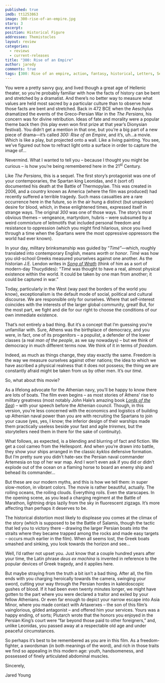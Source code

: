 ```yaml
---
published: true
imdb: tt1253863
image: 300-rise-of-an-empire.jpg
stars: 3
excerpt: 
position: Historical Figure
addressee: Themistocles
layout: review
categories: 
  - reviews
  - current-releases
title: "300: Rise of an Empire"
author: jaredy
comments: true
tags: [300: Rise of an empire, action, fantasy, historical, Letters, Sequel]
---
```


<p>You were a pretty savvy guy, and lived though a great age of Hellenic theater, so you&rsquo;re probably familiar with how the facts of history can be bent and stretched by a dramatist. And there&rsquo;s no better way to measure what values are held most sacred by a particular culture than to observe <em>how</em> those facts are bent and stretched. Back in 472 BCE when the Aeschylus dramatized the events of the Greco-Persian War in the <em>The Persians</em>, his concern was for divine retribution. Ideas of fate and morality were a popular theme back then (his play even won first prize at that year&rsquo;s Dionysian festival). You didn&rsquo;t get a mention in that one, but you&rsquo;re a big part of a new piece of drama&mdash;it&rsquo;s called <em>300: Rise of an Empire</em>, and it&rsquo;s, uh&#8230;a movie. Which is like a play, but projected onto a wall. Like a living painting. You see, we&rsquo;ve figured out how to refract light onto a surface in order to capture the image of&#8230;</p>
<p>Nevermind. What I wanted to tell you &ndash; because I thought you might be curious &ndash; is how you&rsquo;re being remembered here in the 21<sup>st</sup> Century.</p>
<p>Like <em>The Persians</em>, this is a sequel. The first story&rsquo;s protagonist was one of your contemporaries, the Spartan king Leonidas, and it (sort of) documented his death at the Battle of Thermopylae. This was created in 2006, and a country known as America (where the film was produced) had recently suffered a terrible tragedy. Such mass casualties are a rare occurrence here in the future, so in the air hung a distinct (but unspoken) desire for blood, which, in these enlightened times, expressed itself in strange ways. The original <em>300</em> was one of those ways. The story&rsquo;s most obvious themes &ndash; vengeance, martyrdom, hubris &ndash; were subsumed by a weird commixture of leitmotifs that included personal freedom and resistance to oppression (which you might find hilarious, since you lived through a time when the Spartans were the most oppressive oppressors the world had ever known).</p>
<p>In your day, military brinksmanship was guided by &ldquo;<em>Tim&eacute;&rdquo;&mdash;</em>which, roughly translated into contemporary English, means <em>worth</em> or <em>honor</em>.<em> Tim&eacute;</em> was how you old-school Greeks measured yourselves against one another. As the historian J.E. Lendon writes in <a href="http://www.chapters.indigo.ca/books/song-of-wrath-the-peloponnesian/9780465031436-item.html?ikwid=song+of+wrath&amp;ikwsec=Home&amp;gcs_requestid=0CMid7ZjQ_rwCFQ9G5wodlzQAAA"><em>Song of Wrath</em></a> (think of him as a sort of modern-day Thucydides): &ldquo;<em>Tim&eacute;</em> was thought to have a real, almost physical existence within the world. It could be taken by one man from another; it could be captured in war.&rdquo;</p>
<p>Today, particularly in the West (way past the borders of the world you know), exceptionalism is the default mode of social, political and cultural discourse. We are responsible only for ourselves. Where that self-interest coincides with the interests of the larger global community, great! But, for the most part, we fight and die for our right to choose the conditions of our own immediate existence.</p>
<p>That&rsquo;s not entirely a bad thing. But it&rsquo;s a concept that I&rsquo;m guessing you&rsquo;re unfamiliar with. Sure, Athens was the birthplace of democracy, and you were, in fact, one of its progenitors &ndash; a populist, a defender of the lower classes (a real <em>man of the people</em>, as we say nowadays) &ndash; but we think of democracy in much different terms now. We think of it in terms of <em>freedom</em>.&nbsp;</p>
<p>Indeed, as much as things change, they stay exactly the same. Freedom is the way we measure ourselves against other nations; the idea to which we have ascribed a physical realness that it does not possess; the thing we are constantly afraid might be taken from us by other men. It&rsquo;s our <em>tim&eacute;.</em></p>
<p>So, what about this movie?</p>
<p>As a lifelong advocate for the Athenian navy, you&rsquo;ll be happy to know there are lots of boats. The film even begins &ndash; as most stories of Athens&rsquo; rise to military greatness (most notably John Hale&rsquo;s amazing book <a href="http://www.chapters.indigo.ca/books/lords-of-the-sea-the/9780143117681-item.html?ikwid=lords+of+the+sea&amp;ikwsec=Home&amp;gcs_requestid=0CLiMoJHU_rwCFYUY5wod6jsAAA"><em>Lords of the Sea</em></a>) &ndash; with your speech before the Athenian council. Though, in this version, you&rsquo;re less concerned with the economics and logistics of building up Athenian naval power than you are with recruiting the Spartans to join your cause (yes, yes, I know; the inferior design of their warships made them practically useless beside your fast and agile <em>triremes, </em>but the storytellers need them in there for the sake of continuity).</p>
<p>What follows, as expected, is a blending and blurring of fact and fiction. We get a cool cameo from the Hellespont. And when you&rsquo;re drawn into battle, they show your ships arranged in the classic <em>kyklos</em> defensive formation. But I&rsquo;m pretty sure you didn&rsquo;t hate-sex the Persian naval commander Artemesia on top of her war map. And I won&rsquo;t even ask if you did or didn&rsquo;t explode out of the ocean on a flaming horse to board an enemy ship and behead its commander&#8230;</p>
<p>But these are our modern myths, and this is how we tell them: in super slow-motion, in vibrant colors. The movie is rather beautiful, actually. The roiling oceans, the roiling clouds. Everything roils. Even the starscapes. In the opening scene, as you lead a charging regiment at the Battle of Marathon, lightning drips lazily from the sky in fluorescent zigzags. It&rsquo;s more affecting than perhaps it deserves to be.</p>
<p>The historical distortion most likely to displease you comes at the climax of the story (which is supposed to be the Battle of Salamis, though the tactic that led you to victory there &ndash; drawing the larger Persian boats into the straits where they became trapped among the rocks and made easy targets &ndash; occurs much earlier in the film). When all seems lost, the Greek boats smashed and sinking, you look towards the horizon and see&#8230;</p>
<p>Well, I&rsquo;d rather not upset you. Just know that a couple hundred years after your time, the Latin phrase<em> deus ex machina</em> is invented in reference to the popular devices of Greek tragedy, and it applies here.</p>
<p>But maybe straying from the truth a bit isn&rsquo;t a bad thing. After all, the film ends with you charging heroically towards the camera, swinging your sword, cutting your way through the Persian hordes in kaleidoscopic gushes of blood. If it had been even twenty minutes longer, we might have gotten to the part where you were declared a traitor and exiled by your fellow Athenians. Or even far enough to depict your narrow escape into Asia Minor, where you made contact with Artaxerxes &ndash; the son of this film&rsquo;s vainglorious, gilded antagonist &ndash; and offered him your services. Yours was a happy ending, of sorts; Plutarch wrote that the honors you enjoyed in the Persian King&rsquo;s court were &ldquo;far beyond those paid to other foreigners,&rdquo; and, unlike Leonidas, you passed away at a respectable old age and under peaceful circumstances.</p>
<p>So perhaps it&rsquo;s best to be remembered as you are in this film. As a freedom-fighter, a swordsman (in both meanings of the word), and rich in those traits we find so appealing in this modern age: youth, handsomeness, and possessed of finely articulated abdominal muscles.</p>
<p>Sincerely,</p>
<p>Jared Young&nbsp;</p>
